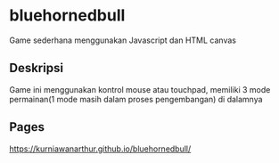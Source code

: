 # bluehornedbull
Game sederhana menggunakan Javascript dan HTML canvas

## Deskripsi
Game ini menggunakan kontrol mouse atau touchpad, memiliki 3 mode permainan(1 mode masih dalam proses pengembangan) di dalamnya

## Pages
https://kurniawanarthur.github.io/bluehornedbull/
